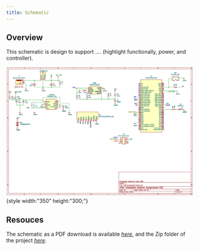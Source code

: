 ```yaml
---
title: Schematic
---
```


## Overview

This schematic is design to support .... (highlight functionally, power, and controller).


![schematic](CGE_subsystem.png){style width:"350" height:"300;"}

## Resouces

The schematic as a PDF download is available [*here*](CGE_Subsystem.pdf), and the Zip folder of the project [*here*](CGE_Subsystem.zip).

